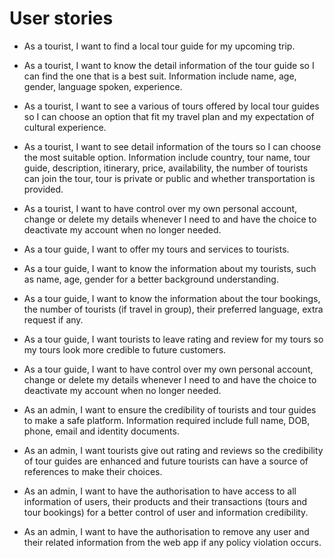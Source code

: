 # User stories

- As a tourist, I want to find a local tour guide for my upcoming trip.

- As a tourist, I want to know the detail information of the tour guide so I can find the one that is a best suit. Information include name, age, gender, language spoken, experience. 

- As a tourist, I want to see a various of tours offered by local tour guides so I can choose an option that fit my travel plan and my expectation of cultural experience. 

- As a tourist, I want to see detail information of the tours so I can choose the most suitable option. Information include country, tour name, tour guide, description, itinerary, price, availability, the number of tourists can join the tour, tour is private or public and whether transportation is provided.

- As a tourist, I want to have control over my own personal account, change or delete my details whenever I need to and have the choice to deactivate my account when no longer needed. 

- As a tour guide, I want to offer my tours and services to tourists. 

- As a tour guide, I want to know the information about my tourists, such as name, age, gender for a better background understanding. 

- As a tour guide, I want to know the information about the tour bookings, the number of tourists (if travel in group), their preferred language, extra request if any.

- As a tour guide, I want tourists to leave rating and review for my tours so my tours look more credible to future customers. 

- As a tour guide, I want to have control over my own personal account, change or delete my details whenever I need to and have the choice to deactivate my account when no longer needed.

- As an admin, I want to ensure the credibility of tourists and tour guides to make a safe platform. Information required include full name, DOB, phone, email and identity documents. 

- As an admin, I want tourists give out rating and reviews so the credibility of tour guides are enhanced and future tourists can have a source of references to make their choices.

- As an admin, I want to have the authorisation to have access to all information of users, their products and their transactions (tours and tour bookings) for a better control of user and information credibility.

- As an admin, I want to have the authorisation to remove any user and their related information from the web app if any policy violation occurs. 